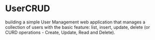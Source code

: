 # UserCRUD

 building a simple User Management web application that manages a collection of users with the basic feature: list, insert, update, delete (or CURD operations - Create, Update, Read and Delete).
